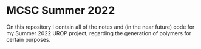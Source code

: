 MCSC Summer 2022
================
On this repository I contain all of the notes and (in the near future) code for my Summer 2022 UROP project, regarding the generation of polymers for certain purposes.
